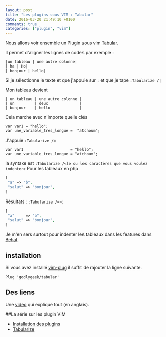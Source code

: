 ```yaml
---
layout: post
title: "Les plugins sous VIM : Tabular"
date: 2016-03-20 21:49:10 +0100
comments: true
categories: ["plugin", "vim"]
---
```



Nous allons voir ensemble un Plugin sous vim [Tabular](https://github.com/godlygeek/tabular).

Il permet d'aligner les lignes de codes
par exemple :

```
|un tableau | une autre colonne|
| ha | Ho|
| bonjour | hello|

```
<!--more-->

Si je sélectionne le texte et que j'appuie sur `:` et que je tape `:Tabularize /|`

Mon tableau devient 

```
| un tableau | une autre colonne |
| un         | deux              |
| bonjour    | hello             |
```


Cela marche avec n'importe quelle clés
```
var var1 = "hello";
var une_variable_tres_longue =  "atchoum";
```

J'appuie `:Tabularize /=`

```
var var1                     = "hello";
var une_variable_tres_longue = "atchoum";
```

la syntaxe est `:Tabularize /<le ou les caractères que vous voulez indenter>`
Pour les tableaux en php
```php
[
 "a" => "b",
 "salut" => "bonjour",
]
```

Résultats : `:Tabularize /=>`:
```php
[
 "a"     => "b",
 "salut" => "bonjour",
]
```

Je m'en sers surtout pour indenter les tableaux dans les features dans [Behat](http://docs.behat.org/en/v3.0/).

## installation

Si vous avez installé [vim-plug](https://github.com/junegunn/vim-plug) il suffit de rajouter la ligne suivante.

```
Plug 'godlygeek/tabular'
```

## Des liens
Une [video]( http://vimcasts.org/episodes/aligning-text-with-tabular-vim/) qui explique tout (en anglais).

##La série sur les plugin VIM
 
 * [Installation des plugins](/blog/2016/03/13/vim-plug-gestion-des-plugins/)
 * [Tabularize](/blog/2016/03/20/les-plugins-sous-vim-tabular/)

